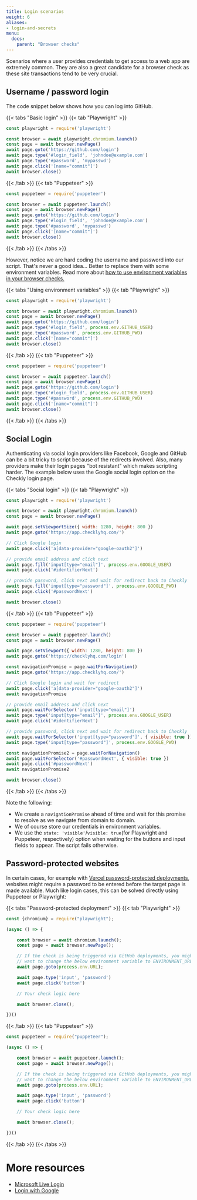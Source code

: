 ```yaml
---
title: Login scenarios
weight: 6
aliases:
- login-and-secrets
menu:
  docs:
    parent: "Browser checks"
---
```


Scenarios where a user provides credentials to get access to a web app are extremely common. They are also
a great candidate for a browser check as these site transactions tend to be very crucial.

## Username / password login

The code snippet below shows how you can log into GitHub.

{{< tabs "Basic login" >}}
{{< tab "Playwright" >}}
```javascript
const playwright = require('playwright')

const browser = await playwright.chromium.launch()
const page = await browser.newPage()
await page.goto('https://github.com/login')
await page.type('#login_field', 'johndoe@example.com')
await page.type('#password', 'mypasswd')
await page.click('[name="commit"]')
await browser.close()
```
{{< /tab >}}
{{< tab "Puppeteer" >}}
```javascript
const puppeteer = require('puppeteer')

const browser = await puppeteer.launch()
const page = await browser.newPage()
await page.goto('https://github.com/login')
await page.type('#login_field', 'johndoe@example.com')
await page.type('#password', 'mypasswd')
await page.click('[name="commit"]')
await browser.close()
```
{{< /tab >}}
{{< /tabs >}}

However, notice we are hard coding the username and password into our script. That's never a good idea...
Better to replace them with some environment variables. Read more about [how to use environment variables in your browser checks.](/docs/browser-checks/variables/)

{{< tabs "Using environment variables" >}}
{{< tab "Playwright" >}}
```javascript
const playwright = require('playwright')

const browser = await playwright.chromium.launch()
const page = await browser.newPage()
await page.goto('https://github.com/login')
await page.type('#login_field', process.env.GITHUB_USER)
await page.type('#password', process.env.GITHUB_PWD)
await page.click('[name="commit"]')
await browser.close()
```
{{< /tab >}}
{{< tab "Puppeteer" >}}
```javascript
const puppeteer = require('puppeteer')

const browser = await puppeteer.launch()
const page = await browser.newPage()
await page.goto('https://github.com/login')
await page.type('#login_field', process.env.GITHUB_USER)
await page.type('#password', process.env.GITHUB_PWD)
await page.click('[name="commit"]')
await browser.close()
```
{{< /tab >}}
{{< /tabs >}}

## Social Login

Authenticating via social login providers like Facebook, Google and GitHub can be a bit tricky to script because of the
redirects involved. Also, many providers make their login pages "bot resistant" which makes scripting harder. The example
below uses the Google social login option on the Checkly login page.

{{< tabs "Social login" >}}
{{< tab "Playwright" >}}
```javascript
const playwright = require('playwright')

const browser = await playwright.chromium.launch()
const page = await browser.newPage()

await page.setViewportSize({ width: 1280, height: 800 })
await page.goto('https://app.checklyhq.com/')

// Click Google login
await page.click('a[data-provider="google-oauth2"]')

// provide email address and click next
await page.fill('input[type="email"]', process.env.GOOGLE_USER)
await page.click('#identifierNext')

// provide password, click next and wait for redirect back to Checkly
await page.fill('input[type="password"]', process.env.GOOGLE_PWD)
await page.click('#passwordNext')

await browser.close()
```
{{< /tab >}}
{{< tab "Puppeteer" >}}
```javascript
const puppeteer = require('puppeteer')

const browser = await puppeteer.launch()
const page = await browser.newPage()

await page.setViewport({ width: 1280, height: 800 })
await page.goto('https://checklyhq.com/login')

const navigationPromise = page.waitForNavigation()
await page.goto('https://app.checklyhq.com/')

// Click Google login and wait for redirect
await page.click('a[data-provider="google-oauth2"]')
await navigationPromise

// provide email address and click next
await page.waitForSelector('input[type="email"]')
await page.type('input[type="email"]', process.env.GOOGLE_USER)
await page.click('#identifierNext')

// provide password, click next and wait for redirect back to Checkly
await page.waitForSelector('input[type="password"]', { visible: true })
await page.type('input[type="password"]', process.env.GOOGLE_PWD)

const navigationPromise2 = page.waitForNavigation()
await page.waitForSelector('#passwordNext', { visible: true })
await page.click('#passwordNext')
await navigationPromise2

await browser.close()
```
{{< /tab >}}
{{< /tabs >}}

Note the following:

- We create a `navigationPromise` ahead of time and wait for this promise to resolve as we navigate from domain to domain.
- We of course store our credentials in environment variables.
- We use the `state: 'visible'`/`visible: true`(for Playwright and Puppeteer, respectively) option when waiting for the buttons and input fields to appear. The script fails otherwise.

## Password-protected websites

In certain cases, for example with [Vercel password-protected deployments](https://vercel.com/blog/protecting-deployments), websites might require a password to be entered before the target page is made available. Much like login cases, this can be solved directly using Puppeteer or Playwright:

{{< tabs "Password-protected deployment" >}}
{{< tab "Playwright" >}}
```javascript
const {chromium} = require("playwright");

(async () => {

    const browser = await chromium.launch();
    const page = await browser.newPage();

    // If the check is being triggered via GitHub deployments, you might
    // want to change the below environment variable to ENVIRONMENT_URL
    await page.goto(process.env.URL);

    await page.type('input', 'password')
    await page.click('button')

    // Your check logic here

    await browser.close();

})()
```
{{< /tab >}}
{{< tab "Puppeteer" >}}
```javascript
const puppeteer = require("puppeteer");

(async () => {

    const browser = await puppeteer.launch();
    const page = await browser.newPage();

    // If the check is being triggered via GitHub deployments, you might
    // want to change the below environment variable to ENVIRONMENT_URL
    await page.goto(process.env.URL);

    await page.type('input', 'password')
    await page.click('button')

    // Your check logic here

    await browser.close();

})()
```
{{< /tab >}}
{{< /tabs >}}

# More resources

- [Microsoft Live Login](/learn/headless/microsoft-live-login/)
- [Login with Google](/learn/headless/google-login/)
